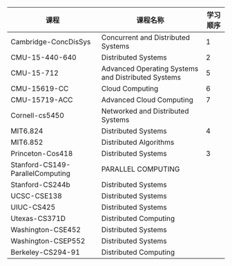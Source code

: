 | 课程                             | 课程名称                                           | 学习顺序 |
| -------------------------------- | -------------------------------------------------- | -------- |
| Cambridge-ConcDisSys             | Concurrent and Distributed Systems                 | 1        |
| CMU-15-440-640                   | Distributed Systems                                | 2        |
| CMU-15-712                       | Advanced Operating Systems and Distributed Systems | 5        |
| CMU-15619-CC                     | Cloud Computing                                    | 6        |
| CMU-15719-ACC                    | Advanced Cloud Computing                           | 7        |
| Cornell-cs5450                   | Networked and Distributed Systems                  |          |
| MIT6.824                         | Distributed Systems                                | 4        |
| MIT6.852                         | Distributed Algorithms                             |          |
| Princeton-Cos418                 | Distributed Systems                                | 3        |
| Stanford-CS149-ParallelComputing | PARALLEL COMPUTING                                 |          |
| Stanford-CS244b                  | Distributed Systems                                |          |
| UCSC-CSE138                      | Distributed Systems                                |          |
| UIUC-CS425                       | Distributed Systems                                |          |
| Utexas-CS371D                    | Distributed Computing                              |          |
| Washington-CSE452                | Distributed Systems                                |          |
| Washington-CSEP552               | Distributed Systems                                |          |
| Berkeley-CS294-91                | Distributed Computing                              |          |

